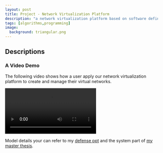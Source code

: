 ```yaml
---
layout: post
title: Project - Network Virtualization Platform
description: "a network virtualization platform based on software defined networking"
tags: [algorithms,programming]
image:
  background: triangular.png
---
```


## Descriptions

### A Video Demo 

The following video shows how a user apply our network virtualization platform to create and manage their virtual networks.

![ ](../attachments/demo.mp4)

Model details your can refer to my [defense ppt](../attachments/defense_ppt.pptx) and the system part of [my master thesis](../attachments/master_thesis.pdf).
 

